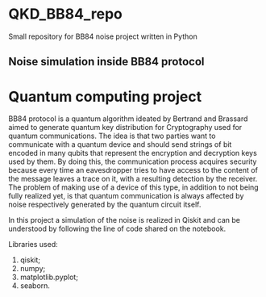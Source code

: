 # QKD_BB84_repo
Small repository for BB84 noise project written in Python


## Noise simulation inside BB84 protocol
# Quantum computing project

BB84 protocol is a quantum algorithm ideated by Bertrand and Brassard aimed to generate quantum key distribution for Cryptography used for quantum communications.
The idea is that two parties want to communicate with a quantum device and should send strings of bit encoded in many qubits that represent the encryption and decryption keys used by them. By doing this, the communication process acquires security because every time an eavesdropper tries to have access to the content of the message leaves a trace on it, with a resulting detection by the receiver. The problem of making use of a device of this type, in addition to not being fully realized yet, is that quantum communication is always affected by noise respectively generated by the quantum circuit itself.

In this project a simulation of the noise is realized in Qiskit and can be understood by following the line of code shared on the notebook.

Libraries used:
1. qiskit;
2. numpy;
3. matplotlib.pyplot;
4. seaborn.

